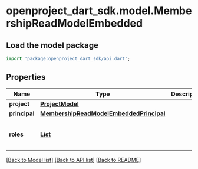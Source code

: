 # openproject_dart_sdk.model.MembershipReadModelEmbedded

## Load the model package
```dart
import 'package:openproject_dart_sdk/api.dart';
```

## Properties
Name | Type | Description | Notes
------------ | ------------- | ------------- | -------------
**project** | [**ProjectModel**](ProjectModel.md) |  | [optional] 
**principal** | [**MembershipReadModelEmbeddedPrincipal**](MembershipReadModelEmbeddedPrincipal.md) |  | [optional] 
**roles** | [**List<RoleModel>**](RoleModel.md) |  | [optional] [default to const []]

[[Back to Model list]](../README.md#documentation-for-models) [[Back to API list]](../README.md#documentation-for-api-endpoints) [[Back to README]](../README.md)


